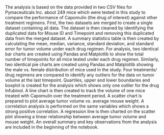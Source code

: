 The analysis is based on the data provided in two CSV files for Pymaceuticals Inc. about 249 mice which were tested in this study to compare the performance of Capomulin (the drug of interest) against other treatment regimens.
First, the two datasets are merged to create a single dataset containing all data. The dataset is then cleaned by identifying the duplicated data for Mouse ID and Timepoint and removing this duplicated data from the merged dataset.
A summary statistics table is then created by calculating the mean, median, variance, standard deviation, and standard error for tumor volume under each drug regimen.
For analysis, two identical bar charts are created using Pandas and Matplotlib to show the total number of timepoints for all mice tested under each drug regimen.
Similarly, two identical pie charts are created using Pandas and Matplotlib showing the male vs. female distribution of mice used in the study.
Four treatments/ drug regimens are compared to identify any outliers for the data on tumor volume at the last timepoint. Quartiles, upper and lower boundaries and boxplot is created for the analysis which shows only one outlier for the drug Infubinol.
A line chart is then created to track the volume of one mice treated with Capomulin over the treatment period.
A scatter chart is prepared to plot average tumor volume vs. average mouse weight. A correlation analysis is performed on the same variables which shows a strong positive correlation. A regression line is then charted on the scatter plot showing a linear relationship between average tumor volume and mouse weight.
An overall summary and key observations from the analysis are included in the beginning of the notebook.

